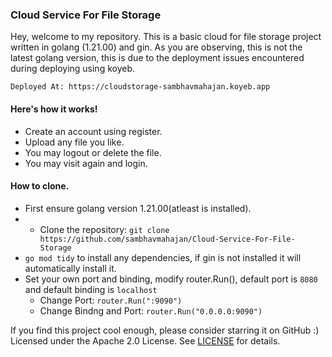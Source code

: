### Cloud Service For File Storage
Hey, welcome to my repository.
This is a basic cloud for file storage project written in golang (1.21.00) and gin. As you are observing, this is not the latest golang version, this is due to the deployment issues encountered during deploying using koyeb.

`Deployed At: https://cloudstorage-sambhavmahajan.koyeb.app`

#### Here's how it works!
- Create an account using register.
- Upload any file you like.
- You may logout or delete the file.
- You may visit again and login.

#### How to clone.
- First ensure golang version 1.21.00(atleast is installed).
- - Clone the repository: `git clone https://github.com/sambhavmahajan/Cloud-Service-For-File-Storage`
- `go mod tidy` to install any dependencies, if gin is not installed it will automatically install it.
- Set your own port and binding, modify router.Run(), default port is `8080` and default binding is `localhost`
  - Change Port: `router.Run(":9090")`
  - Change Bindng and Port: `router.Run("0.0.0.0:9090")`

If you find this project cool enough, please consider starring it on GitHub :)\
Licensed under the Apache 2.0 License. See [LICENSE](LICENSE) for details.
